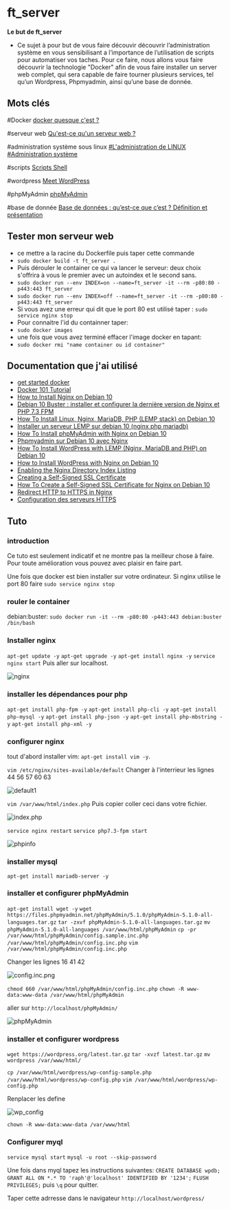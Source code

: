# ft_server

**Le but de ft_server**
- Ce sujet à pour but de vous faire découvir découvrir l’administration système en vous
sensibilisant a l’importance de l’utilisation de scripts pour automatiser vos taches. Pour ce
faire, nous allons vous faire découvrir la technologie "Docker" afin de vous faire installer
un server web complet, qui sera capable de faire tourner plusieurs services, tel qu’un
Wordpress, Phpmyadmin, ainsi qu’une base de donnée.

## Mots clés


#Docker
[docker quesque c'est ?](https://www.redhat.com/fr/topics/containers/what-is-docker)

#serveur web 
[Qu'est-ce qu'un serveur web ?](https://developer.mozilla.org/fr/docs/Learn/Common_questions/What_is_a_web_server#:~:text=Au%20niveau%20des%20composants%20mat%C3%A9riels,utilisateur%20qui%20visite%20le%20site.)

#administration système sous linux
 [#L'administration de LINUX](http://hautrive.free.fr/linux/page-administration-linux.html#:~:text=L'administration%20d'un%20syst%C3%A8me,'un%20syst%C3%A8me%20d'information.)
 [#Administration système](https://linux.goffinet.org/administration/)

#scripts
 [Scripts Shell](https://linux.goffinet.org/administration/scripts-shell/)

#wordpress
 [Meet WordPress](https://wordpress.org/)

#phpMyAdmin
 [phpMyAdmin](https://www.phpmyadmin.net/)

#base de donnée
 [Base de données : qu’est-ce que c’est ? Définition et présentation](https://www.lebigdata.fr/base-de-donnees)

## Tester mon serveur web
* ce mettre a la racine du Dockerfile puis taper cette commande
* ```sudo docker build -t ft_server .```
* Puis dérouler le container ce qui va lancer le serveur: deux choix s'offrira à vous le premier avec un autoindex et le second sans.
* ```sudo docker run --env INDEX=on --name=ft_server -it --rm -p80:80 -p443:443 ft_server```
* ```sudo docker run --env INDEX=off --name=ft_server -it --rm -p80:80 -p443:443 ft_server```
* Si vous avez une erreur qui dit que le port 80 est utilisé taper : ```sudo service nginx stop```
* Pour connaitre l'id du containner taper:
* ```sudo docker images```
* une fois que vous avez terminé effacer l'image docker en tapant:
* ```sudo docker rmi "name container ou id container"```

## Documentation que j'ai utilisé
* [get started docker](https://docs.docker.com/get-started/)
* [Docker 101 Tutorial](https://www.docker.com/101-tutorial)
* [How to Install Nginx on Debian 10](https://www.digitalocean.com/community/tutorials/how-to-install-nginx-on-debian-10)
* [Debian 10 Buster : installer et configurer la dernière version de Nginx et PHP 7.3 FPM](https://www.geek17.com/fr/content/debian-10-buster-installer-et-configurer-la-derniere-version-de-nginx-et-php-73-fpm-105)
* [How To Install Linux, Nginx, MariaDB, PHP (LEMP stack) on Debian 10](https://www.digitalocean.com/community/tutorials/how-to-install-linux-nginx-mariadb-php-lemp-stack-on-debian-10)
* [Installer un serveur LEMP sur debian 10 (nginx php mariadb)](https://minzord.fr/installer-un-serveur-lemp-sur-debian-10-nginx-php-mariadb/)
* [How To Install phpMyAdmin with Nginx on Debian 10](https://www.itzgeek.com/how-tos/linux/debian/how-to-install-phpmyadmin-with-nginx-on-debian-10.html)
* [Phpmyadmin sur Debian 10 avec Nginx](https://forum.inovaperf.fr/d/133-phpmyadmin-sur-debian-10-avec-nginx)
* [How To Install WordPress with LEMP (Nginx, MariaDB and PHP) on Debian 10](https://www.digitalocean.com/community/tutorials/how-to-install-wordpress-with-lemp-nginx-mariadb-and-php-on-debian-10)
* [How to Install WordPress with Nginx on Debian 10](https://www.rosehosting.com/blog/how-to-install-wordpress-with-nginx-on-debian-10/)
* [Enabling the Nginx Directory Index Listing](https://www.keycdn.com/support/nginx-directory-index)
* [Creating a Self-Signed SSL Certificate](https://linuxize.com/post/creating-a-self-signed-ssl-certificate/)
* [How To Create a Self-Signed SSL Certificate for Nginx on Debian 10](https://www.digitalocean.com/community/tutorials/how-to-create-a-self-signed-ssl-certificate-for-nginx-on-debian-10#step-5-%E2%80%94-testing-encryption)
* [Redirect HTTP to HTTPS in Nginx](https://linuxize.com/post/redirect-http-to-https-in-nginx/)
* [Configuration des serveurs HTTPS](http://nginx.org/en/docs/http/configuring_https_servers.html)

## Tuto
### introduction
Ce tuto est seulement indicatif et ne montre pas la meilleur chose à faire. Pour toute amélioration vous pouvez avec plaisir en faire part.

Une fois que docker est bien installer sur votre ordinateur.
Si nginx utilise le port 80 faire ```sudo service nginx stop```
### rouler le container
debian:buster: ```sudo docker run -it --rm -p80:80 -p443:443 debian:buster /bin/bash```
### Installer nginx
```apt-get update -y```
```apt-get upgrade -y```
```apt-get install nginx -y```
```service nginx start```
 Puis aller sur localhost.

 ![nginx](https://github.com/raphifou15/ft_server/blob/main/img/nginx.png?raw=true)

### installer les dépendances pour php
```apt-get install php-fpm -y```
```apt-get install php-cli -y```
```apt-get install php-mysql -y```
```apt-get install php-json -y```
```apt-get install php-mbstring -y```
```apt-get install php-xml -y```
### configurer nginx

tout d'abord installer vim: ```apt-get install vim -y```.

```vim /etc/nginx/sites-available/default``` Changer à l'interrieur les lignes 44 56 57 60 63

![default1](https://github.com/raphifou15/ft_server/blob/main/img/default1.png?raw=true)

```vim /var/www/html/index.php``` Puis copier coller ceci dans votre fichier.

![index.php](https://github.com/raphifou15/ft_server/blob/main/img/test1.png?raw=true)

```service nginx restart``` 
```service php7.3-fpm start```

![phpinfo](https://github.com/raphifou15/ft_server/blob/main/img/phpinfo.png?raw=true)

### installer mysql

```apt-get install mariadb-server -y```

### installer et configurer phpMyAdmin
```apt-get install wget -y``` 
```wget https://files.phpmyadmin.net/phpMyAdmin/5.1.0/phpMyAdmin-5.1.0-all-languages.tar.gz``` 
```tar -zxvf phpMyAdmin-5.1.0-all-languages.tar.gz``` 
```mv phpMyAdmin-5.1.0-all-languages /var/www/html/phpMyAdmin``` 
```cp -pr /var/www/html/phpMyAdmin/config.sample.inc.php /var/www/html/phpMyAdmin/config.inc.php``` 
```vim /var/www/html/phpMyAdmin/config.inc.php``` 

Changer les lignes 16 41 42

![config.inc.png](https://github.com/raphifou15/ft_server/blob/main/img/config.png?raw=true)

```chmod 660 /var/www/html/phpMyAdmin/config.inc.php``` ```chown -R www-data:www-data /var/www/html/phpMyAdmin```

aller sur ```http://localhost/phpMyAdmin/```

![phpMyAdmin](https://github.com/raphifou15/ft_server/blob/main/img/phpMyAdmin.png?raw=true)

### installer et configurer wordpress
```wget https://wordpress.org/latest.tar.gz```   ```tar -xvzf latest.tar.gz```   ```mv wordpress /var/www/html/```

```cp /var/www/html/wordpress/wp-config-sample.php /var/www/html/wordpress/wp-config.php```
   ```vim /var/www/html/wordpress/wp-config.php```

Renplacer les define

![wp_config](https://github.com/raphifou15/ft_server/blob/main/img/wp_config.png?raw=true)

```chown -R www-data:www-data /var/www/html```
### Configurer myql
```service mysql start``` ```mysql -u root --skip-password```

Une fois dans myql tapez les instructions suivantes: ```CREATE DATABASE wpdb;``` ```GRANT ALL ON *.* TO 'raph'@'localhost' IDENTIFIED BY '1234';``` ```FLUSH PRIVILEGES;``` puis ```\q``` pour quitter.

Taper cette adrresse dans le navigateur ```http://localhost/wordpress/```

